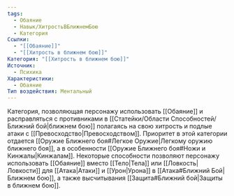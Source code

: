 ```yaml
---
tags:
  - Обаяние
  - Навык/ХитростьВБлижнемБою
  - Категория
Ссылки:
  - "[[Обаяние]]"
  - "[[Хитрость в ближнем бою]]"
Категория: "[[Хитрость в ближнем бою]]"
Источник:
  - Психика
Характеристики:
  - Обаяние
Тип воздействия: Ментальный
---
```

Категория, позволяющая персонажу использовать [[Обаяние]] и расправляться с противниками в [[Статейки/Области Способностей/Ближний бой|ближнем бою]] полагаясь на свою хитрость и подлые атаки с [[Превосходство|Превосходством]]. Приоритет в этой категории отдается [[Оружие Ближнего боя#Легкое Оружие|Легкому оружию ближнего боя]], а в особенности [[Оружие Ближнего боя#Ножи и Кинжалы|Кинжалам]]. Некоторые способности позволяют персонажу использовать [[Обаяние]] вместо [[Тело|Тела]] или [[Ловкость|Ловкости]] для [[Атака|Атаки]] и [[Урон|Урона]] в [[Атака#Ближний Бой|Ближнем бою]], а также высчитывания [[Защита#Ближний бой|Защиты в ближнем бою]].

